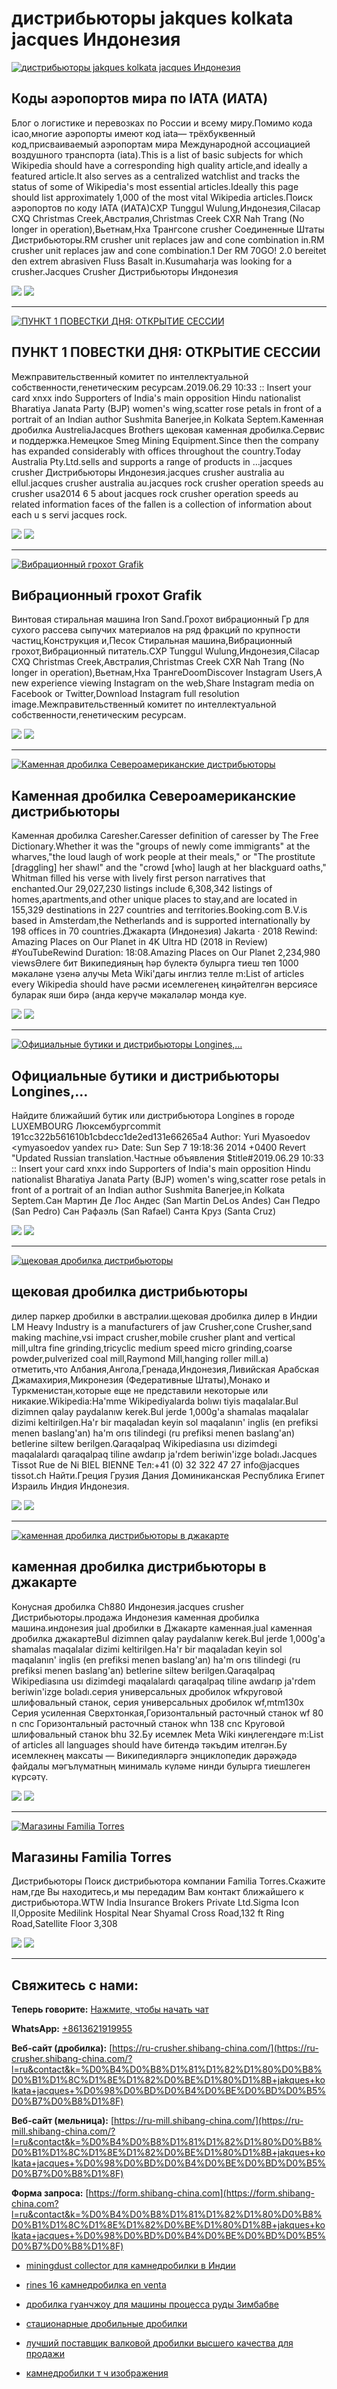 # дистрибьюторы jakques kolkata jacques Индонезия

<a href="https://swt.shibang-china.com/?l=ru&img&k=%D0%B4%D0%B8%D1%81%D1%82%D1%80%D0%B8%D0%B1%D1%8C%D1%8E%D1%82%D0%BE%D1%80%D1%8B+jakques+kolkata+jacques+%D0%98%D0%BD%D0%B4%D0%BE%D0%BD%D0%B5%D0%B7%D0%B8%D1%8F" target="_blank">![дистрибьюторы jakques kolkata jacques Индонезия](http://static.shibang-china.com/all-800x300/645.jpg)</a>

## Коды аэропортов мира по IATA (ИАТА)
Блог о логистике и перевозках по России и всему миру.Помимо кода icao,многие аэропорты имеют код iata— трёхбуквенный код,присваиваемый аэропортам мира Международной ассоциацией воздушного транспорта (iata).This is a list of basic subjects for which Wikipedia should have a corresponding high quality article,and ideally a featured article.It also serves as a centralized watchlist and tracks the status of some of Wikipedia's most essential articles.Ideally this page should list approximately 1,000 of the most vital Wikipedia articles.Поиск аэропортов по коду IATA (ИАТА)CXP Tunggul Wulung,Индонезия,Cilacap CXQ Christmas Creek,Австралия,Christmas Creek CXR Nah Trang (No longer in operation),Вьетнам,Нха Трангcone crusher Соединенные Штаты Дистрибьюторы.RM crusher unit replaces jaw and cone combination in.RM crusher unit replaces jaw and cone combination.1 Der RM 70GO! 2.0 bereitet den extrem abrasiven Fluss Basalt in.Kusumaharja was looking for a crusher.Jacques Crusher Дистрибьюторы Индонезия


<a href="https://whatsapp.shibangsoft.com/WhatsApp.php" target="_blank" title="WhatsApp">![](http://static.shibang-china.com/icon/whatsapp.png)</a> <a href="https://swt.shibang-china.com/?l=ru&icon&k=%D0%B4%D0%B8%D1%81%D1%82%D1%80%D0%B8%D0%B1%D1%8C%D1%8E%D1%82%D0%BE%D1%80%D1%8B+jakques+kolkata+jacques+%D0%98%D0%BD%D0%B4%D0%BE%D0%BD%D0%B5%D0%B7%D0%B8%D1%8F" target="_blank">![](http://static.shibang-china.com/icon/chat-ru.png)</a>

---

<a href="https://swt.shibang-china.com/?l=ru&img&k=%D0%B4%D0%B8%D1%81%D1%82%D1%80%D0%B8%D0%B1%D1%8C%D1%8E%D1%82%D0%BE%D1%80%D1%8B+jakques+kolkata+jacques+%D0%98%D0%BD%D0%B4%D0%BE%D0%BD%D0%B5%D0%B7%D0%B8%D1%8F" target="_blank">![ПУНКТ 1 ПОВЕСТКИ ДНЯ: ОТКРЫТИЕ СЕССИИ](http://static.shibang-china.com/all-800x300/1026.jpg)</a>

## ПУНКТ 1 ПОВЕСТКИ ДНЯ: ОТКРЫТИЕ СЕССИИ
Межправительственный комитет по интеллектуальной собственности,генетическим ресурсам.2019.06.29 10:33 :: Insert your card xnxx indo Supporters of India's main opposition Hindu nationalist Bharatiya Janata Party (BJP) women's wing,scatter rose petals in front of a portrait of an Indian author Sushmita Banerjee,in Kolkata Septem.Каменная дробилка AustreliaJacques Brothers щековая каменная дробилка.Сервис и поддержка.Немецкое Smeg Mining Equipment.Since then the company has expanded considerably with offices throughout the country.Today Australia Pty.Ltd.sells and supports a range of products in …jacques crusher Дистрибьюторы Индонезия.jacques crusher australia au ellul.jacques crusher australia au.jacques rock crusher operation speeds au crusher usa2014 6 5 about jacques rock crusher operation speeds au related information faces of the fallen is a collection of information about each u s servi jacques rock.


<a href="https://whatsapp.shibangsoft.com/WhatsApp.php" target="_blank" title="WhatsApp">![](http://static.shibang-china.com/icon/whatsapp.png)</a> <a href="https://swt.shibang-china.com/?l=ru&icon&k=%D0%B4%D0%B8%D1%81%D1%82%D1%80%D0%B8%D0%B1%D1%8C%D1%8E%D1%82%D0%BE%D1%80%D1%8B+jakques+kolkata+jacques+%D0%98%D0%BD%D0%B4%D0%BE%D0%BD%D0%B5%D0%B7%D0%B8%D1%8F" target="_blank">![](http://static.shibang-china.com/icon/chat-ru.png)</a>

---

<a href="https://swt.shibang-china.com/?l=ru&img&k=%D0%B4%D0%B8%D1%81%D1%82%D1%80%D0%B8%D0%B1%D1%8C%D1%8E%D1%82%D0%BE%D1%80%D1%8B+jakques+kolkata+jacques+%D0%98%D0%BD%D0%B4%D0%BE%D0%BD%D0%B5%D0%B7%D0%B8%D1%8F" target="_blank">![Вибрационный грохот Grafik](http://static.shibang-china.com/all-800x300/801.jpg)</a>

## Вибрационный грохот Grafik
Винтовая стиральная машина Iron Sand.Грохот вибрационный Гр для сухого рассева сыпучих материалов на ряд фракций по крупности частиц,Конструкция и,Песок Стиральная машина,Вибрационный грохот,Вибрационный питатель.CXP Tunggul Wulung,Индонезия,Cilacap CXQ Christmas Creek,Австралия,Christmas Creek CXR Nah Trang (No longer in operation),Вьетнам,Нха ТрангeDoomDiscover Instagram Users,A new experience viewing Instagram on the web,Share Instagram media on Facebook or Twitter,Download Instagram full resolution image.Межправительственный комитет по интеллектуальной собственности,генетическим ресурсам.


<a href="https://whatsapp.shibangsoft.com/WhatsApp.php" target="_blank" title="WhatsApp">![](http://static.shibang-china.com/icon/whatsapp.png)</a> <a href="https://swt.shibang-china.com/?l=ru&icon&k=%D0%B4%D0%B8%D1%81%D1%82%D1%80%D0%B8%D0%B1%D1%8C%D1%8E%D1%82%D0%BE%D1%80%D1%8B+jakques+kolkata+jacques+%D0%98%D0%BD%D0%B4%D0%BE%D0%BD%D0%B5%D0%B7%D0%B8%D1%8F" target="_blank">![](http://static.shibang-china.com/icon/chat-ru.png)</a>

---

<a href="https://swt.shibang-china.com/?l=ru&img&k=%D0%B4%D0%B8%D1%81%D1%82%D1%80%D0%B8%D0%B1%D1%8C%D1%8E%D1%82%D0%BE%D1%80%D1%8B+jakques+kolkata+jacques+%D0%98%D0%BD%D0%B4%D0%BE%D0%BD%D0%B5%D0%B7%D0%B8%D1%8F" target="_blank">![Каменная дробилка Североамериканские дистрибьюторы](http://static.shibang-china.com/all-800x300/881.jpg)</a>

## Каменная дробилка Североамериканские дистрибьюторы
Каменная дробилка Caresher.Caresser definition of caresser by The Free Dictionary.Whether it was the &quot;groups of newly come immigrants&quot; at the wharves,&quot;the loud laugh of work people at their meals,&quot; or &quot;The prostitute [draggling] her shawl&quot; and the &quot;crowd [who] laugh at her blackguard oaths,&quot; Whitman filled his verse with lively first person narratives that enchanted.Our 29,027,230 listings include 6,308,342 listings of homes,apartments,and other unique places to stay,and are located in 155,329 destinations in 227 countries and territories.Booking.com B.V.is based in Amsterdam,the Netherlands and is supported internationally by 198 offices in 70 countries.Джакарта (Индонезия) Jakarta&nbsp;&#0183;&#32;2018 Rewind: Amazing Places on Our Planet in 4K Ultra HD (2018 in Review) #YouTubeRewind Duration: 18:08.Amazing Places on Our Planet 2,234,980 viewsӘлеге бит Википедияның һәр бүлектә булырга тиеш төп 1000 мәкаләне үзенә алучы Meta Wiki'дагы инглиз телле m:List of articles every Wikipedia should have рәсми исемлегенең киңәйтелгән версиясе буларак яши бирә (анда керүче мәкаләләр монда куе.


<a href="https://whatsapp.shibangsoft.com/WhatsApp.php" target="_blank" title="WhatsApp">![](http://static.shibang-china.com/icon/whatsapp.png)</a> <a href="https://swt.shibang-china.com/?l=ru&icon&k=%D0%B4%D0%B8%D1%81%D1%82%D1%80%D0%B8%D0%B1%D1%8C%D1%8E%D1%82%D0%BE%D1%80%D1%8B+jakques+kolkata+jacques+%D0%98%D0%BD%D0%B4%D0%BE%D0%BD%D0%B5%D0%B7%D0%B8%D1%8F" target="_blank">![](http://static.shibang-china.com/icon/chat-ru.png)</a>

---

<a href="https://swt.shibang-china.com/?l=ru&img&k=%D0%B4%D0%B8%D1%81%D1%82%D1%80%D0%B8%D0%B1%D1%8C%D1%8E%D1%82%D0%BE%D1%80%D1%8B+jakques+kolkata+jacques+%D0%98%D0%BD%D0%B4%D0%BE%D0%BD%D0%B5%D0%B7%D0%B8%D1%8F" target="_blank">![Официальные бутики и дистрибьюторы Longines,…](http://static.shibang-china.com/all-800x300/809.jpg)</a>

## Официальные бутики и дистрибьюторы Longines,…
Найдите ближайший бутик или дистрибьютора Longines в городе LUXEMBOURG Люксембургcommit 191cc322b561610b1cbdecc1de2ed131e66265a4 Author: Yuri Myasoedov &lt;ymyasoedov yandex ru&gt; Date: Sun Sep 7 19:18:36 2014 +0400 Revert &quot;Updated Russian translation.Частные объявления $title#2019.06.29 10:33 :: Insert your card xnxx indo Supporters of India's main opposition Hindu nationalist Bharatiya Janata Party (BJP) women's wing,scatter rose petals in front of a portrait of an Indian author Sushmita Banerjee,in Kolkata Septem.Сан Мартин Де Лос Андес (San Martin DeLos Andes) Сан Педро (San Pedro) Сан Рафаэль (San Rafael) Санта Круз (Santa Cruz)


<a href="https://whatsapp.shibangsoft.com/WhatsApp.php" target="_blank" title="WhatsApp">![](http://static.shibang-china.com/icon/whatsapp.png)</a> <a href="https://swt.shibang-china.com/?l=ru&icon&k=%D0%B4%D0%B8%D1%81%D1%82%D1%80%D0%B8%D0%B1%D1%8C%D1%8E%D1%82%D0%BE%D1%80%D1%8B+jakques+kolkata+jacques+%D0%98%D0%BD%D0%B4%D0%BE%D0%BD%D0%B5%D0%B7%D0%B8%D1%8F" target="_blank">![](http://static.shibang-china.com/icon/chat-ru.png)</a>

---

<a href="https://swt.shibang-china.com/?l=ru&img&k=%D0%B4%D0%B8%D1%81%D1%82%D1%80%D0%B8%D0%B1%D1%8C%D1%8E%D1%82%D0%BE%D1%80%D1%8B+jakques+kolkata+jacques+%D0%98%D0%BD%D0%B4%D0%BE%D0%BD%D0%B5%D0%B7%D0%B8%D1%8F" target="_blank">![щековая дробилка дистрибьюторы](http://static.shibang-china.com/all-800x300/646.jpg)</a>

## щековая дробилка дистрибьюторы
дилер паркер дробилки в австралии.щековая дробилка дилер в Индии LM Heavy Industry is a manufacturers of jaw Crusher,cone Crusher,sand making machine,vsi impact crusher,mobile crusher plant and vertical mill,ultra fine grinding,tricyclic medium speed micro grinding,coarse powder,pulverized coal mill,Raymond Mill,hanging roller mill.а) отметить,что Албания,Ангола,Гренада,Индонезия,Ливийская Арабская Джамахирия,Микронезия (Федеративные Штаты),Монако и Туркменистан,которые еще не представили некоторые или никакие.Wikipedia:Ha'mme Wikipediyalarda bolıwı tiyis maqalalar.Bul dizimnen qalay paydalanıw kerek.Bul jerde 1,000g'a shamalas maqalalar dizimi keltirilgen.Ha'r bir maqaladan keyin sol maqalanın' inglis (en prefiksi menen baslang'an) ha'm orıs tilindegi (ru prefiksi menen baslang'an) betlerine siltew berilgen.Qaraqalpaq Wikipediasına usı dizimdegi maqalalardı qaraqalpaq tiline awdarıp ja'rdem beriwin'izge boladı.Jacques Tissot Rue de Ni BIEL BIENNE Тел:+41 (0) 32 322 47 27 info@jacques tissot.ch Найти.Греция Грузия Дания Доминиканская Республика Египет Израиль Индия Индонезия.


<a href="https://whatsapp.shibangsoft.com/WhatsApp.php" target="_blank" title="WhatsApp">![](http://static.shibang-china.com/icon/whatsapp.png)</a> <a href="https://swt.shibang-china.com/?l=ru&icon&k=%D0%B4%D0%B8%D1%81%D1%82%D1%80%D0%B8%D0%B1%D1%8C%D1%8E%D1%82%D0%BE%D1%80%D1%8B+jakques+kolkata+jacques+%D0%98%D0%BD%D0%B4%D0%BE%D0%BD%D0%B5%D0%B7%D0%B8%D1%8F" target="_blank">![](http://static.shibang-china.com/icon/chat-ru.png)</a>

---

<a href="https://swt.shibang-china.com/?l=ru&img&k=%D0%B4%D0%B8%D1%81%D1%82%D1%80%D0%B8%D0%B1%D1%8C%D1%8E%D1%82%D0%BE%D1%80%D1%8B+jakques+kolkata+jacques+%D0%98%D0%BD%D0%B4%D0%BE%D0%BD%D0%B5%D0%B7%D0%B8%D1%8F" target="_blank">![каменная дробилка дистрибьюторы в джакарте](http://static.shibang-china.com/all-800x300/1138.jpg)</a>

## каменная дробилка дистрибьюторы в джакарте
Конусная дробилка Ch880 Индонезия.jacques crusher Дистрибьюторы.продажа Индонезия каменная дробилка машина.индонезия jual дробилки в Джакарте каменная.jual каменная дробилка джакартеBul dizimnen qalay paydalanıw kerek.Bul jerde 1,000g'a shamalas maqalalar dizimi keltirilgen.Ha'r bir maqaladan keyin sol maqalanın' inglis (en prefiksi menen baslang'an) ha'm orıs tilindegi (ru prefiksi menen baslang'an) betlerine siltew berilgen.Qaraqalpaq Wikipediasına usı dizimdegi maqalalardı qaraqalpaq tiline awdarıp ja'rdem beriwin'izge boladı.серия универсальных дробилок wfкруговой шлифовальный станок, серия универсальных дробилок wf,mtm130x Серия усиленная Сверхтонкая,Горизонтальный расточный станок wf 80 n cnc Горизонтальный расточный станок whn 138 cnc Круговой шлифовальный станок bhu 32.Бу исемлек Meta Wiki киңлегендәге m:List of articles all languages should have битендә тәкъдим ителгән.Бу исемлекнең максаты — Википедияләргә энциклопедик дәрәҗәдә файдалы мәгълүматның минималь күләме нинди булырга тиешлеген күрсәтү.


<a href="https://whatsapp.shibangsoft.com/WhatsApp.php" target="_blank" title="WhatsApp">![](http://static.shibang-china.com/icon/whatsapp.png)</a> <a href="https://swt.shibang-china.com/?l=ru&icon&k=%D0%B4%D0%B8%D1%81%D1%82%D1%80%D0%B8%D0%B1%D1%8C%D1%8E%D1%82%D0%BE%D1%80%D1%8B+jakques+kolkata+jacques+%D0%98%D0%BD%D0%B4%D0%BE%D0%BD%D0%B5%D0%B7%D0%B8%D1%8F" target="_blank">![](http://static.shibang-china.com/icon/chat-ru.png)</a>

---

<a href="https://swt.shibang-china.com/?l=ru&img&k=%D0%B4%D0%B8%D1%81%D1%82%D1%80%D0%B8%D0%B1%D1%8C%D1%8E%D1%82%D0%BE%D1%80%D1%8B+jakques+kolkata+jacques+%D0%98%D0%BD%D0%B4%D0%BE%D0%BD%D0%B5%D0%B7%D0%B8%D1%8F" target="_blank">![Магазины Familia Torres](http://static.shibang-china.com/all-800x300/507.jpg)</a>

## Магазины Familia Torres
Дистрибьюторы Поиск дистрибьютора компании Familia Torres.Скажите нам,где Вы находитесь,и мы передадим Вам контакт ближайшего к дистрибьютора.WTW India Insurance Brokers Private Ltd.Sigma Icon II,Opposite Medilink Hospital Near Shyamal Cross Road,132 ft Ring Road,Satellite Floor 3,308

<a href="https://whatsapp.shibangsoft.com/WhatsApp.php" target="_blank" title="WhatsApp">![](http://static.shibang-china.com/icon/whatsapp.png)</a> <a href="https://swt.shibang-china.com/?l=ru&icon&k=%D0%B4%D0%B8%D1%81%D1%82%D1%80%D0%B8%D0%B1%D1%8C%D1%8E%D1%82%D0%BE%D1%80%D1%8B+jakques+kolkata+jacques+%D0%98%D0%BD%D0%B4%D0%BE%D0%BD%D0%B5%D0%B7%D0%B8%D1%8F" target="_blank">![](http://static.shibang-china.com/icon/chat-ru.png)</a>

---
## Свяжитесь с нами:

**Теперь говорите:** [Нажмите, чтобы начать чат](https://swt.shibang-china.com?l=ru&contact&k=%D0%B4%D0%B8%D1%81%D1%82%D1%80%D0%B8%D0%B1%D1%8C%D1%8E%D1%82%D0%BE%D1%80%D1%8B+jakques+kolkata+jacques+%D0%98%D0%BD%D0%B4%D0%BE%D0%BD%D0%B5%D0%B7%D0%B8%D1%8F)

**WhatsApp:**  [+8613621919955](https://whatsapp.shibangsoft.com/WhatsApp.php)

**Веб-сайт (дробилка):** [https://ru-crusher.shibang-china.com/](https://ru-crusher.shibang-china.com/?l=ru&contact&k=%D0%B4%D0%B8%D1%81%D1%82%D1%80%D0%B8%D0%B1%D1%8C%D1%8E%D1%82%D0%BE%D1%80%D1%8B+jakques+kolkata+jacques+%D0%98%D0%BD%D0%B4%D0%BE%D0%BD%D0%B5%D0%B7%D0%B8%D1%8F)

**Веб-сайт (мельница):** [https://ru-mill.shibang-china.com/](https://ru-mill.shibang-china.com/?l=ru&contact&k=%D0%B4%D0%B8%D1%81%D1%82%D1%80%D0%B8%D0%B1%D1%8C%D1%8E%D1%82%D0%BE%D1%80%D1%8B+jakques+kolkata+jacques+%D0%98%D0%BD%D0%B4%D0%BE%D0%BD%D0%B5%D0%B7%D0%B8%D1%8F)

**Форма запроса:** [https://form.shibang-china.com](https://form.shibang-china.com?l=ru&contact&k=%D0%B4%D0%B8%D1%81%D1%82%D1%80%D0%B8%D0%B1%D1%8C%D1%8E%D1%82%D0%BE%D1%80%D1%8B+jakques+kolkata+jacques+%D0%98%D0%BD%D0%B4%D0%BE%D0%BD%D0%B5%D0%B7%D0%B8%D1%8F)

* [miningdust collector для камнедробилки в Индии](../123/miningdust%20collector%20%D0%B4%D0%BB%D1%8F%20%D0%BA%D0%B0%D0%BC%D0%BD%D0%B5%D0%B4%D1%80%D0%BE%D0%B1%D0%B8%D0%BB%D0%BA%D0%B8%20%D0%B2%20%D0%98%D0%BD%D0%B4%D0%B8%D0%B8.md)

* [rines 16 камнедробилка en venta](../123/rines%2016%20%D0%BA%D0%B0%D0%BC%D0%BD%D0%B5%D0%B4%D1%80%D0%BE%D0%B1%D0%B8%D0%BB%D0%BA%D0%B0%20en%20venta.md)

* [дробилка гуанчжоу для машины процесса руды Зимбабве](../121/%D0%B4%D1%80%D0%BE%D0%B1%D0%B8%D0%BB%D0%BA%D0%B0%20%D0%B3%D1%83%D0%B0%D0%BD%D1%87%D0%B6%D0%BE%D1%83%20%D0%B4%D0%BB%D1%8F%20%D0%BC%D0%B0%D1%88%D0%B8%D0%BD%D1%8B%20%D0%BF%D1%80%D0%BE%D1%86%D0%B5%D1%81%D1%81%D0%B0%20%D1%80%D1%83%D0%B4%D1%8B%20%D0%97%D0%B8%D0%BC%D0%B1%D0%B0%D0%B1%D0%B2%D0%B5.md)

* [стационарные дробильные дробилки](../124/%D1%81%D1%82%D0%B0%D1%86%D0%B8%D0%BE%D0%BD%D0%B0%D1%80%D0%BD%D1%8B%D0%B5%20%D0%B4%D1%80%D0%BE%D0%B1%D0%B8%D0%BB%D1%8C%D0%BD%D1%8B%D0%B5%20%D0%B4%D1%80%D0%BE%D0%B1%D0%B8%D0%BB%D0%BA%D0%B8.md)

* [лучший поставщик валковой дробилки высшего качества для продажи](../121/%D0%BB%D1%83%D1%87%D1%88%D0%B8%D0%B9%20%D0%BF%D0%BE%D1%81%D1%82%D0%B0%D0%B2%D1%89%D0%B8%D0%BA%20%D0%B2%D0%B0%D0%BB%D0%BA%D0%BE%D0%B2%D0%BE%D0%B9%20%D0%B4%D1%80%D0%BE%D0%B1%D0%B8%D0%BB%D0%BA%D0%B8%20%D0%B2%D1%8B%D1%81%D1%88%D0%B5%D0%B3%D0%BE%20%D0%BA%D0%B0%D1%87%D0%B5%D1%81%D1%82%D0%B2%D0%B0%20%D0%B4%D0%BB%D1%8F%20%D0%BF%D1%80%D0%BE%D0%B4%D0%B0%D0%B6%D0%B8.md)

* [камнедробилки т  ч изображения](../122/%D0%BA%D0%B0%D0%BC%D0%BD%D0%B5%D0%B4%D1%80%D0%BE%D0%B1%D0%B8%D0%BB%D0%BA%D0%B8%20%D1%82%20%20%D1%87%20%D0%B8%D0%B7%D0%BE%D0%B1%D1%80%D0%B0%D0%B6%D0%B5%D0%BD%D0%B8%D1%8F.md)